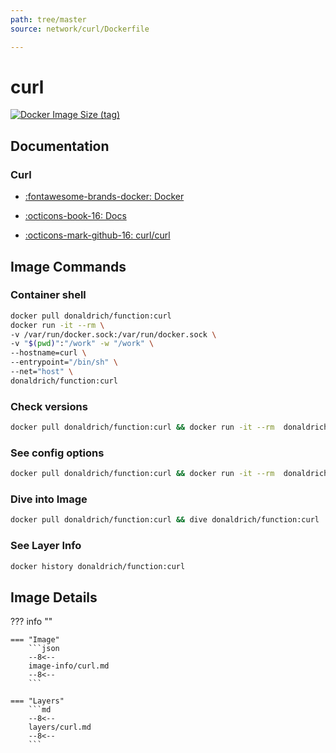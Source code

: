 ```yaml
---
path: tree/master
source: network/curl/Dockerfile

---
```


# curl

[![Docker Image Size (tag)](https://img.shields.io/docker/image-size/donaldrich/function/curl?color=blue&label=donaldrich/function:curl&logo=docker&style=flat-square)](https://hub.docker.com/r/donaldrich/function/curl)

## Documentation

### Curl

* [:fontawesome-brands-docker: Docker](https://hub.docker.com/r/curlimages/curl)

* [:octicons-book-16: Docs](https://curl.haxx.se)

* [:octicons-mark-github-16: curl/curl](https://github.com/curl/curl)

## Image Commands

### Container shell

```sh
docker pull donaldrich/function:curl
docker run -it --rm \
-v /var/run/docker.sock:/var/run/docker.sock \
-v "$(pwd)":"/work" -w "/work" \
--hostname=curl \
--entrypoint="/bin/sh" \
--net="host" \
donaldrich/function:curl
```

### Check versions

```sh
docker pull donaldrich/function:curl && docker run -it --rm  donaldrich/function:curl validate
```

### See config options

```sh
docker pull donaldrich/function:curl && docker run -it --rm  donaldrich/function:curl help
```

### Dive into Image

```sh
docker pull donaldrich/function:curl && dive donaldrich/function:curl
```

### See Layer Info

```sh
docker history donaldrich/function:curl
```

## Image Details

??? info ""

    === "Image"
        ```json
        --8<--
        image-info/curl.md
        --8<--
        ```

    === "Layers"
        ```md
        --8<--
        layers/curl.md
        --8<--
        ```
